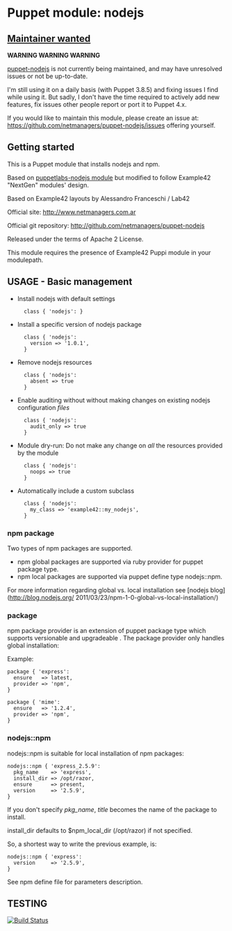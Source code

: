 # Puppet module: nodejs

## [Maintainer wanted](https://github.com/netmanagers/puppet-nodejs/issues/new)

**WARNING WARNING WARNING**

[puppet-nodejs](https://github.com/netmanagers/puppet-nodejs) is not currently being maintained, 
and may have unresolved issues or not be up-to-date. 

I'm still using it on a daily basis (with Puppet 3.8.5) and fixing issues I find
while using it. But sadly, I don't have the time required to actively add new features,
fix issues other people report or port it to Puppet 4.x.

If you would like to maintain this module,
please create an issue at: https://github.com/netmanagers/puppet-nodejs/issues
offering yourself.

## Getting started

This is a Puppet module that installs nodejs and npm.

Based on [puppetlabs-nodejs module](https://github.com/puppetlabs/puppetlabs-nodejs) but modified
to follow Example42 "NextGen" modules' design.

Based on Example42 layouts by Alessandro Franceschi / Lab42

Official site: http://www.netmanagers.com.ar

Official git repository: http://github.com/netmanagers/puppet-nodejs

Released under the terms of Apache 2 License.

This module requires the presence of Example42 Puppi module in your modulepath.


## USAGE - Basic management

* Install nodejs with default settings

        class { 'nodejs': }

* Install a specific version of nodejs package

        class { 'nodejs':
          version => '1.0.1',
        }

* Remove nodejs resources

        class { 'nodejs':
          absent => true
        }

* Enable auditing without without making changes on existing nodejs configuration *files*

        class { 'nodejs':
          audit_only => true
        }

* Module dry-run: Do not make any change on *all* the resources provided by the module

        class { 'nodejs':
          noops => true
        }

* Automatically include a custom subclass

        class { 'nodejs':
          my_class => 'example42::my_nodejs',
        }


### npm package

Two types of npm packages are supported.

* npm global packages are supported via ruby provider for puppet package type.
* npm local packages are supported via puppet define type nodejs::npm.

For more information regarding global vs. local installation see [nodejs blog](http://blog.nodejs.org/
2011/03/23/npm-1-0-global-vs-local-installation/)

### package
npm package provider is an extension of puppet package type which supports versionable and upgradeable
. The package provider only handles global installation:

Example:

    package { 'express':
      ensure   => latest,
      provider => 'npm',
    }
    
    package { 'mime':
      ensure   => '1.2.4',
      provider => 'npm',
    }


### nodejs::npm
nodejs::npm is suitable for local installation of npm packages:

    nodejs::npm { 'express_2.5.9':
      pkg_name    => 'express',
      install_dir => /opt/razor,
      ensure      => present,
      version     => '2.5.9',
    }

If you don't specify *pkg_name*, *title* becomes the name of the package to install.

install_dir defaults to $npm_local_dir (/opt/razor) if not specified.

So, a shortest way to write the previous example, is:

    nodejs::npm { 'express':
      version     => '2.5.9',
    }

See npm define file for parameters description.

## TESTING
[![Build Status](https://travis-ci.org/netmanagers/puppet-nodejs.png?branch=master)](https://travis-ci.org/netmanagers/puppet-nodejs)
